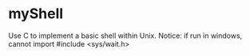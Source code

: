 # myShell
Use C to implement a basic shell within Unix.
Notice: if run in windows, cannot import #include <sys/wait.h>
